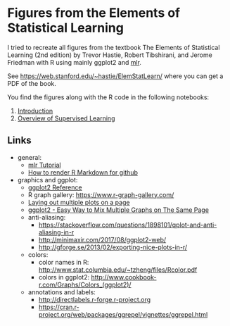 # Figures from the Elements of Statistical Learning
I tried to recreate all figures from the textbook The Elements of Statistical Learning (2nd edition) by Trevor Hastie, Robert Tibshirani, and Jerome Friedman with R using mainly ggplot2 and [mlr](https://github.com/mlr-org/mlr).

See https://web.stanford.edu/~hastie/ElemStatLearn/ where you can get a PDF of the book.

You find the figures along with the R code in the following notebooks:

1. [Introduction](https://github.com/BodoBurger/hastie-ElemStatLearn-figures/blob/master/01-Introduction.md)
2. [Overview of Supervised Learning](https://github.com/BodoBurger/hastie-ElemStatLearn-figures/blob/master/02-Overview-Supervised-Learning.md)


## Links
- general:
    - [mlr Tutorial](https://mlr-org.github.io/mlr/)
    - [How to render R Markdown for github](https://stackoverflow.com/questions/39814916/how-can-i-see-output-of-rmd-in-github)
- graphics and ggplot:
    - [ggplot2 Reference](http://ggplot2.tidyverse.org/reference/)
    - R graph gallery: https://www.r-graph-gallery.com/
    - [Laying out multiple plots on a page](https://cran.r-project.org/web/packages/egg/vignettes/Ecosystem.html)
    - [ggplot2 - Easy Way to Mix Multiple Graphs on The Same Page](http://www.sthda.com/english/articles/24-ggpubr-publication-ready-plots/81-ggplot2-easy-way-to-mix-multiple-graphs-on-the-same-page/)
    - anti-aliasing:
        - https://stackoverflow.com/questions/1898101/qplot-and-anti-aliasing-in-r
        - http://minimaxir.com/2017/08/ggplot2-web/
        - http://gforge.se/2013/02/exporting-nice-plots-in-r/
    - colors:
        - color names in R: http://www.stat.columbia.edu/~tzheng/files/Rcolor.pdf
        - colors in ggplot2: http://www.cookbook-r.com/Graphs/Colors_(ggplot2)/
    - annotations and labels:
        - http://directlabels.r-forge.r-project.org
        - https://cran.r-project.org/web/packages/ggrepel/vignettes/ggrepel.html
